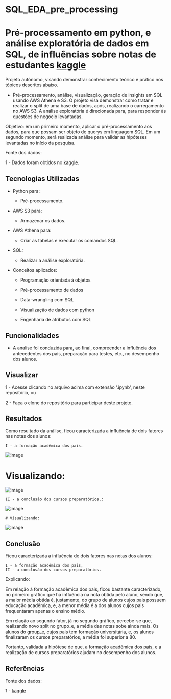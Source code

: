 # SQL_EDA_pre_processing

# Pré-processamento em python, e análise exploratória de dados em SQL, de influências sobre notas de estudantes [kaggle](https://www.kaggle.com/datasets/spscientist/students-performance-in-exams)
Projeto autônomo, visando demonstrar conhecimento teórico e prático nos tópicos descritos abaixo.



- Pré-processamento, análise, visualização, geração de insights em SQL usando AWS Athena e S3. O projeto visa demonstrar como tratar e realizar o split de uma base de dados, após, realizando o carregamento no AWS S3. A análise exploratória é direcionada para, para responder às questões de negócio levantadas.

  
Objetivo: em um primeiro momento, aplicar o pré-processamento aos dados, para que possam ser objeto de querys em linguagem SQL. Em um segundo momento, será realizada análise para validar as hipóteses levantadas no início da pesquisa.


Fonte dos dados: 


1 - Dados foram obtidos no [kaggle](https://www.kaggle.com/datasets/spscientist/students-performance-in-exams).

## Tecnologias Utilizadas


- Python para:

  * Pré-processamento.
  
- AWS S3 para:

  * Armazenar os dados.

- AWS Athena para:

  * Criar as tabelas e executar os comandos SQL.

- SQL:

  * Realizar a análise exploratória.

  

- Conceitos aplicados:

  * Programação orientada à objetos

  * Pré-processamento de dados

  * Data-wrangling com SQL
    
  * Visualização de dados com python
  
  * Engenharia de atributos com SQL
  
    
## Funcionalidades


- A analise foi conduzida para, ao final, compreender a influência dos antecedentes dos pais, preparação para testes, etc., no desempenho dos alunos.

## Visualizar


1 - Acesse clicando no arquivo acima com extensão '.ipynb', neste repositório, ou


2 - Faça o clone do repositório para participar deste projeto.

## Resultados


Como resultado da análise, ficou caracterizada a influência de dois fatores nas notas dos alunos:

    I - a formação acadêmica dos pais.


![image](https://user-images.githubusercontent.com/96034581/219838063-3c7991ea-e73b-4adf-929b-30bffc96c5e3.png)

  # Visualizando:
  
  ![image](https://user-images.githubusercontent.com/96034581/219838178-54e6836b-f879-4ada-8545-f0ee88890fb0.png)

    II - a conclusão dos cursos preparatórios.:

![image](https://user-images.githubusercontent.com/96034581/219838338-04cc30d0-8ad2-474d-8315-df9a84adee1f.png)

    # Visualizando:

![image](https://user-images.githubusercontent.com/96034581/219838432-c3bee639-99bc-4314-8e8c-668ea32931bc.png)


## Conclusão


Ficou caracterizada a influência de dois fatores nas notas dos alunos:

    I - a formação acadêmica dos pais,
    II - a conclusão dos cursos preparatórios.
Explicando:

Em relação à formação acadêmica dos pais, ficou bastante caracterizado, no primeiro gráfico que há influência na nota obtida pelo aluno, sendo que, a maior média obtida é, justamente, do grupo de alunos cujos pais possuem educação acadêmica, e, a menor média é a dos alunos cujos pais frequentaram apenas o ensino médio.

Em relação ao segundo fator, já no segundo gráfico, percebe-se que, realizando novo split no grupo_e, a média das notas sobe ainda mais. Os alunos do group_e, cujos pais tem formação universitária, e, os alunos finalizaram os cursos preparatórios, a média foi superior a 80.

Portanto, validada a hipótese de que, a formação acadêmica dos pais, e a realização de cursos preparatórios ajudam no desempenho dos alunos.


## Referências


Fonte dos dados: 


1 - [kaggle](https://www.kaggle.com/datasets/spscientist/students-performance-in-exams)

